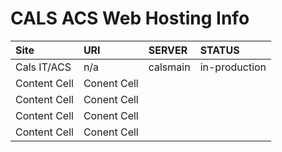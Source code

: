 CALS ACS Web Hosting Info
============

|Site         | URI        |SERVER | STATUS|
|:----------- |:-----------|:------|:------|
|Cals IT/ACS | n/a |calsmain |in-production|
|Content Cell | Conent Cell|
|Content Cell | Conent Cell|
|Content Cell | Conent Cell|
|Content Cell | Conent Cell|
